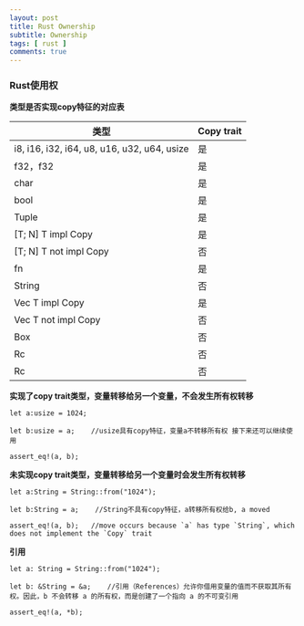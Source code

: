 ```yaml
---
layout: post
title: Rust Ownership
subtitle: Ownership
tags: [ rust ]
comments: true
---
```


### Rust使用权

**类型是否实现copy特征的对应表**

| 类型                                          | Copy trait |
|---------------------------------------------|------------|
| i8, i16, i32, i64, u8, u16, u32, u64, usize | 是          |
| f32，f32                                     | 是          |
| char                                        | 是          |
| bool                                        | 是          |
| Tuple                                       | 是          |
| [T; N] T impl Copy                          | 是          |
| [T; N] T not impl Copy                      | 否          |
| fn                                          | 是          |
| String                                      | 否          |
| Vec T impl Copy                             | 是          |
| Vec T not impl Copy                         | 否          |
| Box<T>                                      | 否          |
| Rc<T>                                       | 否          |
| Rc<T>                                       | 否          |

**实现了copy trait类型，变量转移给另一个变量，不会发生所有权转移**

```
let a:usize = 1024;

let b:usize = a;    //usize具有copy特征，变量a不转移所有权 接下来还可以继续使用

assert_eq!(a, b);
```

**未实现copy trait类型，变量转移给另一个变量时会发生所有权转移**

```
let a:String = String::from("1024");

let b:String = a;    //String不具有copy特征，a转移所有权给b, a moved

assert_eq!(a, b);   //move occurs because `a` has type `String`, which does not implement the `Copy` trait
```

**引用**

```
let a: String = String::from("1024");

let b: &String = &a;    //引用（References）允许你借用变量的值而不获取其所有权。因此，b 不会转移 a 的所有权，而是创建了一个指向 a 的不可变引用

assert_eq!(a, *b);
```